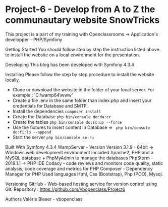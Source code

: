 # Project-6 - Develop from A to Z the communautary website SnowTricks

This project is a part of my training with Openclassrooms -> Application's developper - PHP/Symfony

Getting Started
You should follow step by step the instruction listed above to install the website on a local environment for the presentation.

Developing
This blog has been developed with Symfony 4.3.4

Installing
Please follow the step by step procedure to install the website locally.

*   Clone or download the website in the folder of your local server. For exemple : 'C:\wamp64\www\'
*   Create a file .env in the same folder than index.php and insert your credentials for Database and SMTP.
*   Install the dependencies ```composer install```
*   Create the Database ```php bin/console do:da:cr```
*   Create the tables ```php bin/console do:sc:up --force```
*   Use the fixtures to insert content in Database => ``` php bin/console do:fi:lo --append```
*   Start the server ```php bin/console se:ru```

Built With
Symfony 4.3.4
WampServer - Version Version 3.1.9 - 64bit -> Windows web development environment included Apache2, PHP and a MySQL database + PhpMyAdmin to manage the databases
PhpStorm - 2019.1.1 -> PHP IDE
Codacy - code reviews and monitors code quality, static analysis, code coverage and metrics for PHP
Composer - Dependency Manager for PHP
Used languages
Html, Css (Bootstrap), Php (POO), Mysql.

Versioning
GitHub - Web-based hosting service for version control using Git. Repository : <https://github.com/vbopenclass/Project6>

Authors
Valérie Bleser - vbopenclass